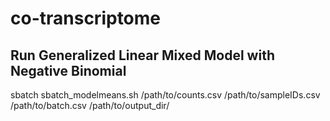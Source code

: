 # co-transcriptome

## Run Generalized Linear Mixed Model with Negative Binomial

sbatch sbatch_modelmeans.sh /path/to/counts.csv /path/to/sampleIDs.csv /path/to/batch.csv /path/to/output_dir/
